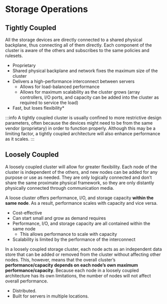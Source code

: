 # Storage Operations

## Tightly Coupled

All the storage devices are directly connected to a shared physical backplane, thus connecting all of them directly. Each component of the cluster is aware of the others and subscribes to the same policies and rulesets.

- Proprietary
- Shared physical backplane and network fixes the maximum size of the cluster
- Delivers a high-performance interconnect between servers
  - Allows for load-balanced performance
  - Allows for maximum scalability as the cluster grows \(array controllers, I/O ports, and capacity can be added into the cluster as required to service the load\)
- Fast, but loses flexibility\*

:::info
A tightly coupled cluster is usually confined to more restrictive design parameters, often because the devices might need to be from the same vendor \(proprietary\) in order to function properly. Although this may be a limiting factor, a tightly coupled architecture will also enhance performance as it scales.
:::

## Loosely Coupled

A loosely coupled cluster will allow for greater flexibility. Each node of the cluster is independent of the others, and new nodes can be added for any purpose or use as needed. They are only logically connected and don't share the same proximate physical framework, so they are only distantly physically connected through communication media.

A loose cluster offers performance, I/O, and storage capacity **within the same node**. As a result, performance scales with capacity and vice versa.

- Cost-effective
- Can start small and grow as demand requires
- Performance, I/O, and storage capacity are all contained within the same node
  - This allows performance to scale with capacity
- Scalability is limited by the performance of the interconnect

In a loosely coupled storage cluster, each node acts as an independent data store that can be added or removed from the cluster without affecting other nodes. This, however, means that the overall cluster’s **performance/capacity depends on each node’s own maximum performance/capacity**. Because each node in a loosely coupled architecture has its own limitations, the number of nodes will not affect overall performance.

- Distributed.
- Built for servers in multiple locations.